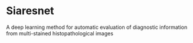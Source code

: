 # Siaresnet
A deep learning method for automatic evaluation of diagnostic information from multi-stained histopathological images
